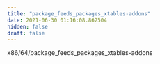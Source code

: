 ```yaml
---
title: "package_feeds_packages_xtables-addons"
date: 2021-06-30 01:16:08.862504
hidden: false
draft: false
---
```


x86/64/package_feeds_packages_xtables-addons

